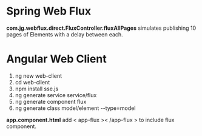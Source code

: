 <h1>Spring Web Flux</h1>
<b>com.jg.webflux.direct.FluxController.fluxAllPages</b> simulates publishing 10 pages of Elements with a delay between each.

<h1>Angular Web Client</h1>
<ol>
    <li>ng new web-client</li>
    <li>cd web-client</li>
    <li>npm install sse.js</li>
    <li>ng generate service service/flux</li>
    <li>ng generate component flux</li>
    <li>ng generate class model/element --type=model</li>
</ol>

<b>app.component.html</b> add < app-flux >< /app-flux > to include flux component.
